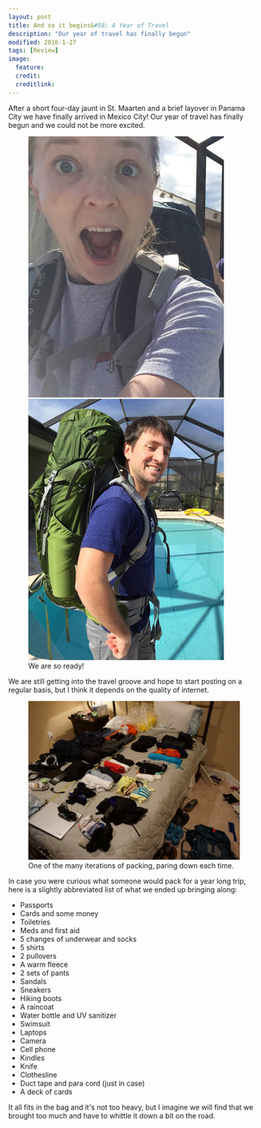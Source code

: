 ```yaml
---
layout: post
title: And so it begins&#58; A Year of Travel
description: "Our year of travel has finally begun"
modified: 2016-1-27
tags: [Review]
image:
  feature:
  credit:
  creditlink:
---
```


After a short four-day jaunt in St. Maarten and a brief layover in Panama City we have finally arrived in Mexico City! Our year of travel has finally begun and we could not be more excited.

<figure class="half">
    <a href="/images/and_were_off/pack_excited.jpg"><img src="/images/and_were_off/pack_excited.jpg" alt=""></a>
    <a href="/images/and_were_off/pack_smile.jpg"><img src="/images/and_were_off/pack_smile.jpg" alt=""></a>
    <figcaption>We are so ready!</figcaption>
</figure>

We are still getting into the travel groove and hope to start posting on a regular basis, but I think it depends on the quality of internet.

<figure>
    <a href="/images/and_were_off/packing.jpg"><img src="/images/and_were_off/packing.jpg" alt=""></a>
    <figcaption>One of the many iterations of packing, paring down each time.</figcaption>
</figure>

In case you were curious what someone would pack for a year long trip, here is a slightly abbreviated list of what we ended up bringing along:

- Passports
- Cards and some money
- Toiletries
- Meds and first aid
- 5 changes of underwear and socks
- 5 shirts
- 2 pullovers
- A warm fleece
- 2 sets of pants
- Sandals
- Sneakers
- Hiking boots
- A raincoat
- Water bottle and UV sanitizer
- Swimsuit
- Laptops
- Camera
- Cell phone
- Kindles
- Knife
- Clothesline
- Duct tape and para cord (just in case)
- A deck of cards

It all fits in the bag and it's not too heavy, but I imagine we will find that we brought too much and have to whittle it down a bit on the road.